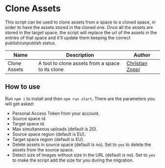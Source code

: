 # Clone Assets

This script can be used to clone assets from a space to a cloned space, in order to have the assets stored in the cloned one. 
Once all the assets are stored in the target space, the script will replace the url of the assets in the entries of that space and it'll update them keeping the correct publish/unpublish status.

Name | Description | Author
------------ | ------------- | -------------
Clone Assets | A tool to clone assets from a space to its clone | [Christian Zoppi](https://github.com/christianzoppi)


## How to use

Run `npm i` to install and then `npm run start`. There are the parameters you will get asked:

- Personal Access Token from your account.
- Source space id.
- Target space id.
- Max simultaneous uploads (default is 20).
- Source space region (default is EU).
- Target space region (default is EU).
- Delete assets in source space (default is no). Set to `yes` to delete the assets from the source space.
- Detect size of images without size in the URL (default is no). Set to `yes` to make the script add the size for you during the migration.